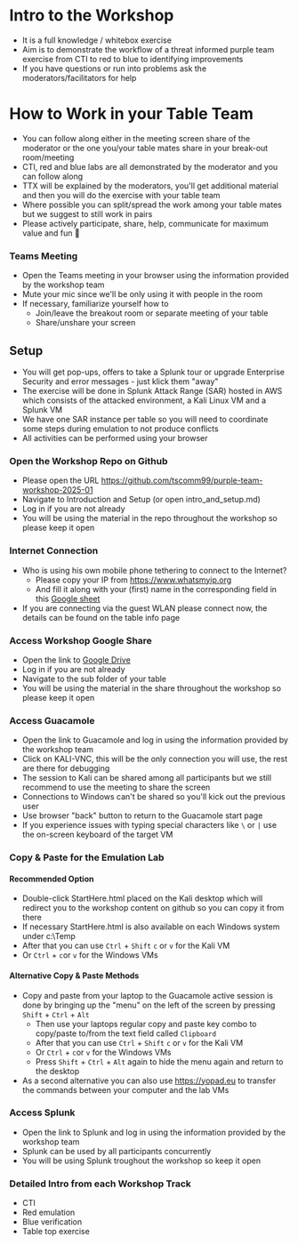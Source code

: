 # Intro to the Workshop
- It is a full knowledge / whitebox exercise
- Aim is to demonstrate the workflow of a threat informed purple team exercise from CTI to red to blue to identifying improvements
- If you have questions or run into problems ask the moderators/facilitators for help

# How to Work in your Table Team
- You can follow along either in the meeting screen share of the moderator or the one you/your table mates share in your break-out room/meeting
- CTI, red and blue labs are all demonstrated by the moderator and you can follow along
- TTX will be explained by the moderators, you'll get additional material and then you will do the exercise with your table team
- Where possible you can split/spread the work among your table mates but we suggest to still work in pairs
- Please actively participate, share, help, communicate for maximum value and fun :tada:

### Teams Meeting
- Open the Teams meeting in your browser using the information provided by the workshop team
- Mute your mic since we'll be only using it with people in the room
- If necessary, familiarize yourself how to
  - Join/leave the breakout room or separate meeting of your table
  - Share/unshare your screen

## Setup
- You will get pop-ups, offers to take a Splunk tour or upgrade Enterprise Security and error messages - just klick them "away"
- The exercise will be done in Splunk Attack Range (SAR) hosted in AWS which consists of the attacked environment, a Kali Linux VM and a Splunk VM
- We have one SAR instance per table so you will need to coordinate some steps during emulation to not produce conflicts
- All activities can be performed using your browser

### Open the Workshop Repo on Github
- Please open the URL https://github.com/tscomm99/purple-team-workshop-2025-01
- Navigate to Introduction and Setup (or open intro_and_setup.md)
- Log in if you are not already
- You will be using the material in the repo throughout the workshop so please keep it open

### Internet Connection
- Who is using his own mobile phone tethering to connect to the Internet?
  - Please copy your IP from https://www.whatsmyip.org
  - And fill it along with your (first) name in the corresponding field in this [Google sheet](https://docs.google.com/spreadsheets/d/19Qvg4-iVPGrZ5CDWJv2WlZH05fmtjPEwtrhv6maUOro/edit?usp=drive_link)
- If you are connecting via the guest WLAN please connect now, the details can be found on the table info page

### Access Workshop Google Share
- Open the link to [Google Drive](https://drive.google.com/drive/folders/1buR-qCIkuns5KoQstblG_4lHHnHhCTZn?usp=sharing)
- Log in if you are not already
- Navigate to the sub folder of your table
- You will be using the material in the share throughout the workshop so please keep it open

### Access Guacamole
- Open the link to Guacamole and log in using the information provided by the workshop team
- Click on KALI-VNC, this will be the only connection you will use, the rest are there for debugging
- The session to Kali can be shared among all participants but we still recommend to use the meeting to share the screen
- Connections to Windows can't be shared so you'll kick out the previous user
- Use browser "back" button to return to the Guacamole start page
- If you experience issues with typing special characters like `\` or `|` use the on-screen keyboard of the target VM

### Copy & Paste for the Emulation Lab
#### Recommended Option
- Double-click StartHere.html placed on the Kali desktop which will redirect you to the workshop content on github so you can copy it from there
- If necessary StartHere.html is also available on each Windows system under c:\Temp
- After that you can use `Ctrl` + `Shift` `c` or `v` for the Kali VM
 - Or `Ctrl` + `c`or `v` for the Windows VMs
#### Alternative Copy & Paste Methods
- Copy and paste from your laptop to the Guacamole active session is done by bringing up the "menu" on the left of the screen by pressing `Shift` + `Ctrl` + `Alt`
  - Then use your laptops regular copy and paste key combo to copy/paste to/from the text field called `Clipboard`
  - After that you can use `Ctrl` + `Shift` `c` or `v` for the Kali VM
  - Or `Ctrl` + `c`or `v` for the Windows VMs
  - Press `Shift` + `Ctrl` + `Alt` again to hide the menu again and return to the desktop
- As a second alternative you can also use https://yopad.eu to transfer the commands between your computer and the lab VMs

### Access Splunk
- Open the link to Splunk and log in using the information provided by the workshop team
- Splunk can be used by all participants concurrently
- You will be using Splunk troughout the workshop so keep it open

### Detailed Intro from each Workshop Track
- CTI
- Red emulation
- Blue verification
- Table top exercise
